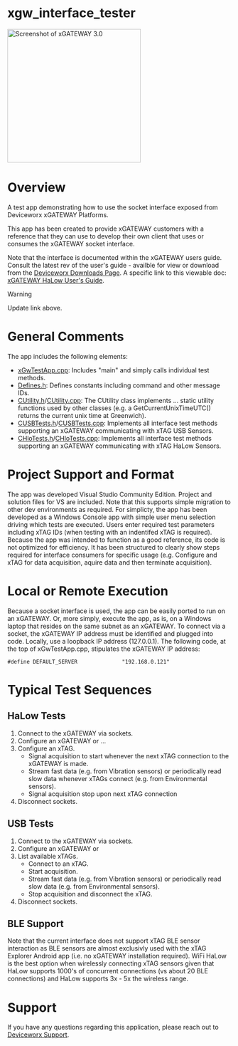 # xgw_interface_tester
<img src="https://www.deviceworx.com/img/xGw3RenderObliqueView.png" alt="Screenshot of xGATEWAY 3.0" width="300"/>

# Overview
A test app demonstrating how to use the socket interface exposed from Deviceworx xGATEWAY Platforms.

This app has been created to provide xGATEWAY customers with a reference that they can use to develop their own client that uses or consumes the xGATEWAY socket interface.

Note that the interface is documented within the xGATEWAY users guide. Consult the latest rev of the user's guide - availble for view or download from the [Deviceworx Downloads Page](https://www.deviceworx.com/downloads).
A specific link to this viewable doc: [xGATEWAY HaLow User's Guide](https://www.deviceworx.com/assets/xGATEWAY_UsersGuideR1_10.pdf).
> [!WARNING]
> Update link above.
# General Comments
The app includes the following elements:
- [xGwTestApp.cpp](xGwTestApp.cpp): Includes "main" and simply calls individual test methods.
- [Defines.h](Defines.h): Defines constants including command and other message IDs.
- [CUtility.h](CUtility.h)/[CUtility.cpp](CUtility.cpp): The CUtility class implements ... static utility functions used by other classes (e.g. a GetCurrentUnixTimeUTC() returns the current unix time at Greenwich).
- [CUSBTests.h](CUSBTests.h)/[CUSBTests.cpp](CUSBTests.cpp): Implements all interface test methods supporting an xGATEWAY communicating with xTAG USB Sensors.
- [CHloTests.h](CHloTests.h)/[CHloTests.cpp](CHloTests.cpp): Implements all interface test methods supporting an xGATEWAY communicating with xTAG HaLow Sensors.
# Project Support and Format
The app was developed Visual Studio Community Edition. Project and solution files for VS are included. Note that this supports simple migration to other dev environments as required.
For simplicty, the app has been developed as a Windows Console app with simple user menu selection driving which tests are executed. Users enter required test parameters including xTAG IDs (when testing with an indentifed xTAG is required).
Because the app was intended to function as a good reference, its code is not optimized for efficiency. It has been structured to clearly show steps required for interface consumers for specific usage (e.g. Configure and xTAG for data acquisition, aquire data and then terminate acquisition).
# Local or Remote Execution
Because a socket interface is used, the app can be easily ported to run on an xGATEWAY. Or, more simply, execute the app, as is, on a Windows laptop that resides on the same subnet as an xGATEWAY. To connect via a socket, the xGATEWAY IP address must be identified and plugged into code. Locally, use a loopback IP address (127.0.0.1). The following code, at the top of xGwTestApp.cpp, stipulates the xGATEWAY IP address:

`#define DEFAULT_SERVER              "192.168.0.121"`
# Typical Test Sequences
## HaLow Tests
1. Connect to the xGATEWAY via sockets.
2. Configure an xGATEWAY or ...
3. Configure an xTAG.
    - Signal acquisition to start whenever the next xTAG connection to the xGATEWAY is made.
    - Stream fast data (e.g. from Vibration sensors) or periodically read slow data whenever xTAGs connect (e.g. from Environmental sensors).
    - Signal acquisition stop upon next xTAG connection
7. Disconnect sockets.
## USB Tests
1. Connect to the xGATEWAY via sockets.
2. Configure an xGATEWAY or
3. List available xTAGs.
   - Connect to an xTAG.
   - Start acquisition.
   - Stream fast data (e.g. from Vibration sensors) or periodically read slow data (e.g. from Environmental sensors).
   - Stop acquisition and disconnect the xTAG.
9. Disconnect sockets.
## BLE Support
Note that the current interface does not support xTAG BLE sensor interaction as BLE sensors are almost exclusivly used with the xTAG Explorer Android app (i.e. no xGATEWAY installation required). WiFi HaLow is the best option when wirelessly connecting xTAG sensors given that HaLow supports 1000's of concurrent connections (vs about 20 BLE connections) and HaLow supports 3x - 5x the wireless range.
# Support
If you have any questions regarding this application, please reach out to [Deviceworx Support](mailto:support@deviceworx.com).
